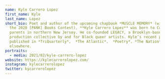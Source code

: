 ```yaml
---
name: Kyle Carrero Lopez
first_name: Kyle
last_name: Lopez
short_bio: Poet and author of the upcoming chapbook *MUSCLE MEMORY* (winner of
  the 2020 [PANK] Books Contest), **Kyle Carrero Lopez** was born to Cuban
  parents in northern New Jersey. He co-founded LEGACY, a Brooklyn-based
  production collective by and for Black queer artists. Kyle’s recent poems are
  published in *TriQuarterly*,  *The Atlantic*,  *Poetry*, *The Nation*, and
  elsewhere.
portraits:
  - media: 2021/02/kyle-carrero-lopez
website: https://kylecarrerolopez.com/
instagram: kylecarrerolopez
twitter: kycarrerolopez
---
```

